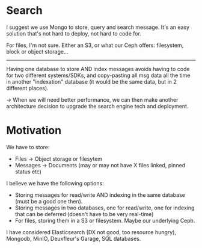 # Search

I suggest we use Mongo to store, query and search message. It's an easy solution that's not hard to deploy, not hard to code for.

For files, I'm not sure. Either an S3, or what our Ceph offers: filesystem, block or object storage...

---

Having one database to store AND index messages avoids having to code for two different systems/SDKs, and copy-pasting all msg data all the time in another "indexation" database (it would be the same data, but in 2 different places).

-> When we will need better performance, we can then make another architecture decision to upgrade the search engine tech and deployment.

# Motivation

We have to store:

- Files -> Object storage or filesytem
- Messages -> Documents (may or may not have X files linked, pinned status etc)

I believe we have the following options:

- Storing messages for read/write AND indexing in the same database (must be a good one then).
- Storing messages in two databases, one for read/write, one for indexing that can be deferred (doesn't have to be very real-time)
- For files, storing them in a S3 or filesystem. Maybe our underlying Ceph.

I have considered Elasticsearch (DX not good, too resource hungry), Mongodb, MinIO, Deuxfleur's Garage, SQL databases.

